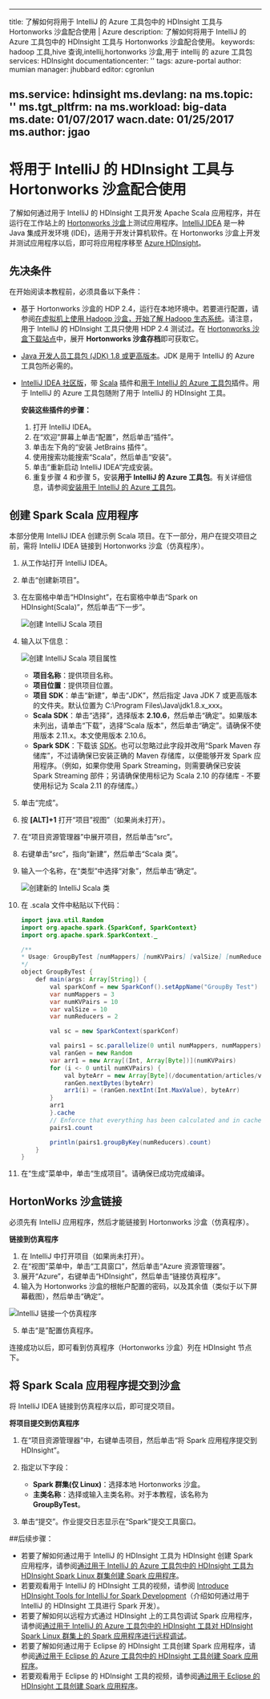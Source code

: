 <!-- not suitable for Mooncake -->

---
title: 了解如何将用于 IntelliJ 的 Azure 工具包中的 HDInsight 工具与 Hortonworks 沙盒配合使用 | Azure
description: 了解如何将用于 IntelliJ 的 Azure 工具包中的 HDInsight 工具与 Hortonworks 沙盒配合使用。
keywords: hadoop 工具,hive 查询,intellij,hortonworks 沙盒,用于 intellij 的 azure 工具包
services: HDInsight
documentationcenter: ''
tags: azure-portal
author: mumian
manager: jhubbard
editor: cgronlun

ms.service: hdinsight
ms.devlang: na
ms.topic: ''
ms.tgt_pltfrm: na
ms.workload: big-data
ms.date: 01/07/2017
wacn.date: 01/25/2017
ms.author: jgao
---

# 将用于 IntelliJ 的 HDInsight 工具与 Hortonworks 沙盒配合使用

了解如何通过用于 IntelliJ 的 HDInsight 工具开发 Apache Scala 应用程序，并在运行在工作站上的 [Hortonworks 沙盒](http://hortonworks.com/products/sandbox/)上测试应用程序。[IntelliJ IDEA](https://www.jetbrains.com/idea/) 是一种 Java 集成开发环境 (IDE)，适用于开发计算机软件。在 Hortonworks 沙盒上开发并测试应用程序以后，即可将应用程序移至 [Azure HDInsight](./hdinsight-hadoop-introduction.md)。

## 先决条件

在开始阅读本教程前，必须具备以下条件：

- 基于 Hortonworks 沙盒的 HDP 2.4，运行在本地环境中。若要进行配置，请参阅[在虚拟机上使用 Hadoop 沙盒，开始了解 Hadoop 生态系统](./hdinsight-hadoop-emulator-get-started.md)。请注意，用于 IntelliJ 的 HDInsight 工具只使用 HDP 2.4 测试过。在 [Hortonworks 沙盒下载站点](http://hortonworks.com/downloads/#sandbox)中，展开 **Hortonworks 沙盒存档**即可获取它。
- [Java 开发人员工具包 (JDK) 1.8 或更高版本](http://www.oracle.com/technetwork/java/javase/downloads/jdk8-downloads-2133151.html)。JDK 是用于 IntelliJ 的 Azure 工具包所必需的。
- [IntelliJ IDEA 社区版](https://www.jetbrains.com/idea/download)，带 [Scala](https://plugins.jetbrains.com/idea/plugin/1347-scala) 插件和[用于 IntelliJ 的 Azure 工具包](../azure-toolkit-for-intellij.md)插件。用于 IntelliJ 的 Azure 工具包随附了用于 IntelliJ 的 HDInsight 工具。

  **安装这些插件的步骤：**

  1. 打开 IntelliJ IDEA。
  2. 在“欢迎”屏幕上单击“配置”，然后单击“插件”。
  3. 单击左下角的“安装 JetBrains 插件”。
  4. 使用搜索功能搜索“Scala”，然后单击“安装”。
  5. 单击“重新启动 IntelliJ IDEA”完成安装。
  6. 重复步骤 4 和步骤 5，安装**用于 IntelliJ 的 Azure 工具包**。有关详细信息，请参阅[安装用于 IntelliJ 的 Azure 工具包](../azure-toolkit-for-intellij-installation.md)。

## 创建 Spark Scala 应用程序

本部分使用 IntelliJ IDEA 创建示例 Scala 项目。在下一部分，用户在提交项目之前，需将 IntelliJ IDEA 链接到 Hortonworks 沙盒（仿真程序）。

1. 从工作站打开 IntelliJ IDEA。
2. 单击“创建新项目”。
3. 在左窗格中单击“HDInsight”，在右窗格中单击“Spark on HDInsight(Scala)”，然后单击“下一步”。

    ![创建 IntelliJ Scala 项目](./media/hdinsight-tools-for-intellij-with-hortonworks-sandbox/intellij-create-scala-project.png)  

4. 输入以下信息：

    ![创建 IntelliJ Scala 项目属性](./media/hdinsight-tools-for-intellij-with-hortonworks-sandbox/intellij-create-scala-project-properties.png)  

    - **项目名称**：提供项目名称。
    - **项目位置**：提供项目位置。
    - **项目 SDK**：单击“新建”，单击“JDK”，然后指定 Java JDK 7 或更高版本的文件夹。默认位置为 C:\\Program Files\\Java\\jdk1.8.x\_xxx。
    - **Scala SDK**：单击“选择”，选择版本 **2.10.6**，然后单击“确定”。如果版本未列出，请单击“下载”，选择“Scala 版本”，然后单击“确定”。请确保不使用版本 2.11.x。本文使用版本 2.10.6。
    - **Spark SDK**：下载该 [SDK](http://go.microsoft.com/fwlink/?LinkID=723585&clcid=0x409)。也可以忽略过此字段并改用“Spark Maven 存储库”，不过请确保已安装正确的 Maven 存储库，以便能够开发 Spark 应用程序。（例如，如果你使用 Spark Streaming，则需要确保已安装 Spark Streaming 部件；另请确保使用标记为 Scala 2.10 的存储库 - 不要使用标记为 Scala 2.11 的存储库。）
5. 单击“完成”。
6. 按 **[ALT]+1** 打开“项目”视图”（如果尚未打开）。
7. 在“项目资源管理器”中展开项目，然后单击“src”。
8. 右键单击“src”，指向“新建”，然后单击“Scala 类”。
9. 输入一个名称，在“类型”中选择“对象”，然后单击“确定”。

    ![创建新的 IntelliJ Scala 类](./media/hdinsight-tools-for-intellij-with-hortonworks-sandbox/intellij-create-new-scala-class.png)  

10. 在 .scala 文件中粘贴以下代码：

    ```java
    import java.util.Random
    import org.apache.spark.{SparkConf, SparkContext}
    import org.apache.spark.SparkContext._

    /**
    * Usage: GroupByTest [numMappers] [numKVPairs] [valSize] [numReducers]
    */
    object GroupByTest {
        def main(args: Array[String]) {
            val sparkConf = new SparkConf().setAppName("GroupBy Test")
            var numMappers = 3
            var numKVPairs = 10
            var valSize = 10
            var numReducers = 2

            val sc = new SparkContext(sparkConf)

            val pairs1 = sc.parallelize(0 until numMappers, numMappers).flatMap { p =>
            val ranGen = new Random
            var arr1 = new Array[(Int, Array[Byte])](numKVPairs)
            for (i <- 0 until numKVPairs) {
                val byteArr = new Array[Byte](/documentation/articles/valSize/)
                ranGen.nextBytes(byteArr)
                arr1(i) = (ranGen.nextInt(Int.MaxValue), byteArr)
            }
            arr1
            }.cache
            // Enforce that everything has been calculated and in cache
            pairs1.count

            println(pairs1.groupByKey(numReducers).count)
        }
    }
    ```

11. 在“生成”菜单中，单击“生成项目”。请确保已成功完成编译。

## HortonWorks 沙盒链接

必须先有 IntelliJ 应用程序，然后才能链接到 Hortonworks 沙盒（仿真程序）。

**链接到仿真程序**

1. 在 IntelliJ 中打开项目（如果尚未打开）。
2. 在“视图”菜单中，单击“工具窗口”，然后单击“Azure 资源管理器”。
3. 展开“Azure”，右键单击“HDInsight”，然后单击“链接仿真程序”。
4. 输入为 Hortonworks 沙盒的根帐户配置的密码，以及其余值（类似于以下屏幕截图），然后单击“确定”。

  ![IntelliJ 链接一个仿真程序](./media/hdinsight-tools-for-intellij-with-hortonworks-sandbox/intellij-link-an-emulator.png)  

5. 单击“是”配置仿真程序。

  连接成功以后，即可看到仿真程序（Hortonworks 沙盒）列在 HDInsight 节点下。

## 将 Spark Scala 应用程序提交到沙盒

将 IntelliJ IDEA 链接到仿真程序以后，即可提交项目。

**将项目提交到仿真程序**

1. 在“项目资源管理器”中，右键单击项目，然后单击“将 Spark 应用程序提交到 HDInsight”。
2. 指定以下字段：

    - **Spark 群集(仅 Linux)**：选择本地 Hortonworks 沙盒。
    - **主类名称**：选择或输入主类名称。对于本教程，该名称为 **GroupByTest**。
3. 单击“提交”。作业提交日志显示在“Spark”提交工具窗口。

##后续步骤：

- 若要了解如何通过用于 IntelliJ 的 HDInsight 工具为 HDInsight 创建 Spark 应用程序，请参阅[通过用于 IntelliJ 的 Azure 工具包中的 HDInsight 工具为 HDInsight Spark Linux 群集创建 Spark 应用程序](./hdinsight-apache-spark-intellij-tool-plugin.md)。
- 若要观看用于 IntelliJ 的 HDInsight 工具的视频，请参阅 [Introduce HDInsight Tools for IntelliJ for Spark Development](https://mix.office.com/watch/1nqkqjt5xonza)（介绍如何通过用于 IntelliJ 的 HDInsight 工具进行 Spark 开发）。
- 若要了解如何以远程方式通过 HDInsight 上的工具包调试 Spark 应用程序，请参阅[通过用于 IntelliJ 的 Azure 工具包中的 HDInsight 工具对 HDInsight Spark Linux 群集上的 Spark 应用程序进行远程调试](./hdinsight-apache-spark-intellij-tool-plugin-debug-jobs-remotely.md)。
- 若要了解如何通过用于 Eclipse 的 HDInsight 工具创建 Spark 应用程序，请参阅[通过用于 Eclipse 的 Azure 工具包中的 HDInsight 工具创建 Spark 应用程序](./hdinsight-apache-spark-eclipse-tool-plugin.md)。
- 若要观看用于 Eclipse 的 HDInsight 工具的视频，请参阅[通过用于 Eclipse 的 HDInsight 工具创建 Spark 应用程序](https://mix.office.com/watch/1rau2mopb6fha)。

<!---HONumber=Mooncake_0120_2017-->